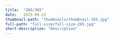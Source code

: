 ```yaml
---
title:  "265/365"
date:   2015-09-22
thumbnail-path: "thumbnails/thumbnail-265.jpg"
full-path: "full-size/full-size-265.jpg"
short-description: "Description"
---
```


